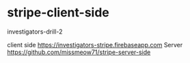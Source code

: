 # stripe-client-side
investigators-drill-2


client side https://investigators-stripe.firebaseapp.com
Server https://github.com/missmeow71/stripe-server-side

